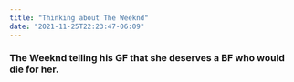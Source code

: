 ```yaml
---
title: "Thinking about The Weeknd"
date: "2021-11-25T22:23:47-06:09"
---
```


### The Weeknd telling his GF that she __deserves__ a BF who would die for her. 
